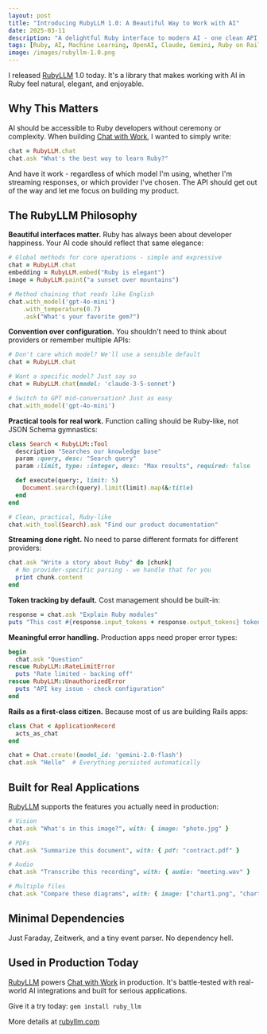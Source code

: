 ```yaml
---
layout: post
title: "Introducing RubyLLM 1.0: A Beautiful Way to Work with AI"
date: 2025-03-11
description: "A delightful Ruby interface to modern AI - one clean API for OpenAI, Claude, Gemini, and more, with proper Rails integration."
tags: [Ruby, AI, Machine Learning, OpenAI, Claude, Gemini, Ruby on Rails, Open Source, LLM]
image: /images/rubyllm-1.0.png
---
```


I released [RubyLLM][rubyllm] 1.0 today. It's a library that makes working with AI in Ruby feel natural, elegant, and enjoyable.

## Why This Matters

AI should be accessible to Ruby developers without ceremony or complexity. When building [Chat with Work](https://chatwithwork.com), I wanted to simply write:

```ruby
chat = RubyLLM.chat
chat.ask "What's the best way to learn Ruby?"
```

And have it work - regardless of which model I'm using, whether I'm streaming responses, or which provider I've chosen. The API should get out of the way and let me focus on building my product.

## The RubyLLM Philosophy

**Beautiful interfaces matter.** Ruby has always been about developer happiness. Your AI code should reflect that same elegance:

```ruby
# Global methods for core operations - simple and expressive
chat = RubyLLM.chat
embedding = RubyLLM.embed("Ruby is elegant")
image = RubyLLM.paint("a sunset over mountains")

# Method chaining that reads like English
chat.with_model('gpt-4o-mini')
    .with_temperature(0.7)
    .ask("What's your favorite gem?")
```

**Convention over configuration.** You shouldn't need to think about providers or remember multiple APIs:

```ruby
# Don't care which model? We'll use a sensible default
chat = RubyLLM.chat

# Want a specific model? Just say so
chat = RubyLLM.chat(model: 'claude-3-5-sonnet')

# Switch to GPT mid-conversation? Just as easy
chat.with_model('gpt-4o-mini')
```

**Practical tools for real work.** Function calling should be Ruby-like, not JSON Schema gymnastics:

```ruby
class Search < RubyLLM::Tool
  description "Searches our knowledge base"
  param :query, desc: "Search query"
  param :limit, type: :integer, desc: "Max results", required: false

  def execute(query:, limit: 5)
    Document.search(query).limit(limit).map(&:title)
  end
end

# Clean, practical, Ruby-like
chat.with_tool(Search).ask "Find our product documentation"
```

**Streaming done right.** No need to parse different formats for different providers:

```ruby
chat.ask "Write a story about Ruby" do |chunk|
  # No provider-specific parsing - we handle that for you
  print chunk.content
end
```

**Token tracking by default.** Cost management should be built-in:

```ruby
response = chat.ask "Explain Ruby modules"
puts "This cost #{response.input_tokens + response.output_tokens} tokens"
```

**Meaningful error handling.** Production apps need proper error types:

```ruby
begin
  chat.ask "Question"
rescue RubyLLM::RateLimitError
  puts "Rate limited - backing off"
rescue RubyLLM::UnauthorizedError
  puts "API key issue - check configuration"
end
```

**Rails as a first-class citizen.** Because most of us are building Rails apps:

```ruby
class Chat < ApplicationRecord
  acts_as_chat
end

chat = Chat.create!(model_id: 'gemini-2.0-flash')
chat.ask "Hello"  # Everything persisted automatically
```

## Built for Real Applications

[RubyLLM][rubyllm] supports the features you actually need in production:

```ruby
# Vision
chat.ask "What's in this image?", with: { image: "photo.jpg" }

# PDFs
chat.ask "Summarize this document", with: { pdf: "contract.pdf" }

# Audio
chat.ask "Transcribe this recording", with: { audio: "meeting.wav" }

# Multiple files
chat.ask "Compare these diagrams", with: { image: ["chart1.png", "chart2.png"] }
```

## Minimal Dependencies

Just Faraday, Zeitwerk, and a tiny event parser. No dependency hell.

## Used in Production Today

[RubyLLM][rubyllm] powers [Chat with Work](https://chatwithwork.com) in production. It's battle-tested with real-world AI integrations and built for serious applications.

Give it a try today: `gem install ruby_llm`

More details at [rubyllm.com][rubyllm]

[rubyllm]: https://rubyllm.com